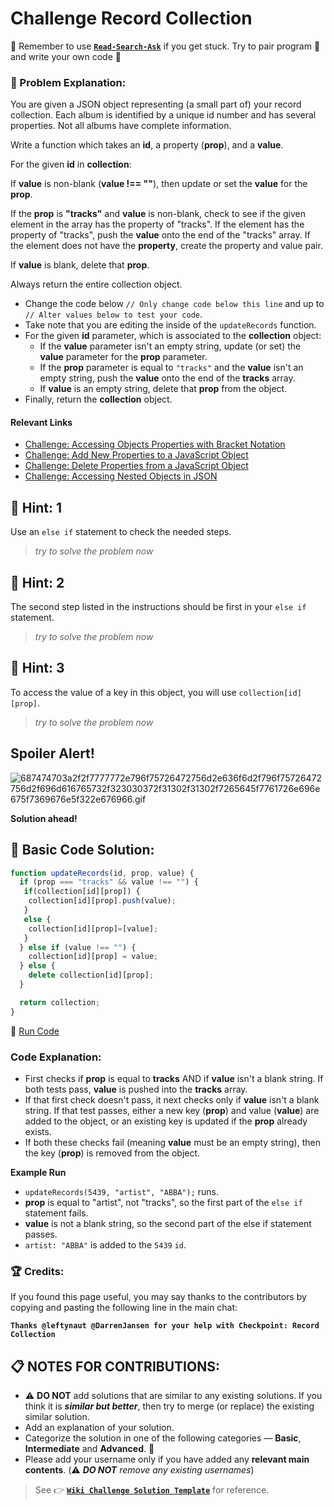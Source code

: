 # Challenge Record Collection

:triangular_flag_on_post: Remember to use [**`Read-Search-Ask`**](FreeCodeCamp-Get-Help) if you get stuck. Try to pair program :busts_in_silhouette: and write your own code :pencil:

### :checkered_flag: Problem Explanation:

You are given a JSON object representing (a small part of) your record collection. Each album is identified by a unique id number and has several properties. Not all albums have complete information.

Write a function which takes an **id**, a property (**prop**), and a **value**.

For the given **id** in **collection**:

If **value** is non-blank (**value !== ""**), then update or set the **value** for the **prop**.

If the **prop** is **"tracks"** and **value** is non-blank, check to see if the given element in the array has the property of "tracks". If the element has the property of "tracks", push the **value** onto the end of the "tracks" array. If the element does not have the **property**, create the property and value pair.

If **value** is blank, delete that **prop**.

Always return the entire collection object.

- Change the code below `// Only change code below this line` and up to `// Alter values below to test your code`.
- Take note that you are editing the inside of the `updateRecords` function.
- For the given **id** parameter, which is associated to the **collection** object:
  - If the **value** parameter isn't an empty string, update (or set) the **value** parameter for the **prop** parameter.
  - If the **prop** parameter is equal to `"tracks"` and the **value** isn't an empty string, push the **value** onto the end of the **tracks** array.
  - If **value** is an empty string, delete that **prop** from the object.
- Finally, return the **collection** object.

#### Relevant Links

- [Challenge: Accessing Objects Properties with Bracket Notation](http://www.freecodecamp.com/challenges/accessing-objects-properties-with-bracket-notation)
- [Challenge: Add New Properties to a JavaScript Object](http://www.freecodecamp.com/challenges/add-new-properties-to-a-javascript-object)
- [Challenge: Delete Properties from a JavaScript Object](http://www.freecodecamp.com/challenges/delete-properties-from-a-javascript-object)
- [Challenge: Accessing Nested Objects in JSON](http://www.freecodecamp.com/challenges/accessing-nested-objects-in-json)

## :speech_balloon: Hint: 1

Use an `else if` statement to check the needed steps.

> _try to solve the problem now_

## :speech_balloon: Hint: 2

The second step listed in the instructions should be first in your `else if` statement.

> _try to solve the problem now_

## :speech_balloon: Hint: 3

To access the value of a key in this object, you will use `collection[id][prop]`.

> _try to solve the problem now_

## Spoiler Alert!

![687474703a2f2f7777772e796f75726472756d2e636f6d2f796f75726472756d2f696d616765732f323030372f31302f31302f7265645f7761726e696e675f7369676e5f322e676966.gif](https://files.gitter.im/FreeCodeCamp/Wiki/nlOm/thumb/687474703a2f2f7777772e796f75726472756d2e636f6d2f796f75726472756d2f696d616765732f323030372f31302f31302f7265645f7761726e696e675f7369676e5f322e676966.gif)

**Solution ahead!**

## :beginner: Basic Code Solution:

```javascript
function updateRecords(id, prop, value) {
  if (prop === "tracks" && value !== "") {
   if(collection[id][prop]) {
    collection[id][prop].push(value);
   }
   else {
    collection[id][prop]=[value];
   }
  } else if (value !== "") {
    collection[id][prop] = value;
  } else {
    delete collection[id][prop];
  }

  return collection;
}
```
:rocket: [Run Code](https://repl.it/C2AZ/0)

### Code Explanation:

- First checks if **prop** is equal to **tracks** AND if **value** isn't a blank string. If both tests pass, **value** is pushed into the **tracks** array.
- If that first check doesn't pass, it next checks only if **value** isn't a blank string. If that test passes, either a new key (**prop**) and value (**value**) are added to the object, or an existing key is updated if the **prop** already exists.
- If both these checks fail (meaning **value** must be an empty string), then the key (**prop**) is removed from the object.

**Example Run**

- `updateRecords(5439, "artist", "ABBA");` runs.
- **prop** is equal to "artist", not "tracks", so the first part of the `else if` statement fails.
- **value** is not a blank string, so the second part of the else if statement passes.
- `artist: "ABBA"` is added to the `5439` `id`.

### :trophy: Credits:

If you found this page useful, you may say thanks to the contributors by copying and pasting the following line in the main chat:

**`Thanks @leftynaut @DarrenJansen for your help with Checkpoint: Record Collection`**

## :clipboard: NOTES FOR CONTRIBUTIONS:

- :warning: **DO NOT** add solutions that are similar to any existing solutions. If you think it is **_similar but better_**, then try to merge (or replace) the existing similar solution.
- Add an explanation of your solution.
- Categorize the solution in one of the following categories &mdash; **Basic**, **Intermediate** and **Advanced**. :traffic_light:
- Please add your username only if you have added any **relevant main contents**. (:warning: **_DO NOT_** _remove any existing usernames_)

> See :point_right: [**`Wiki Challenge Solution Template`**](http://forum.freecodecamp.com/t/algorithm-article-template/14272) for reference.
